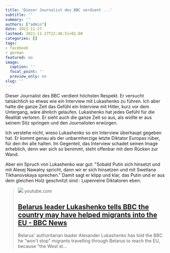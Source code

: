 ```yaml
---
title: 'Dieser Journalist des BBC verdient ...'
subtitle: ''
summary: ''
authors: ["admin"]
date: 2021-11-27
lastmod: 2021-11-27T22:40:51+01:00
categories: []
tags:
- facebook
- german
featured: no
image:
  caption: ''
  focal_point: ''
  preview_only: no
slug: ''
---
```

Dieser Journalist des BBC verdient höchsten Respekt. Er versucht tatsächlich so etwas wie ein Interview mit Lukashenko zu führen. Ich aber hatte die ganze Zeit das Gefühl ein Interview mit Hitler, kurz vor dem Untergang, wäre ähnlich gelaufen. Lukashenko hat jedes Gefühl für die Realität verloren. Er sieht auch die ganze Zeit so aus, als wollte er aus seinem Sitz springen und den Journalisten erwürgen. 

Ich verstehe nicht, wieso Lukashenko so ein Interview überhaupt gegeben hat. Er kommt genau als der unbarmherzige letzte Diktator Europas rüber, für den ihn alle halten. Im Gegenteil, das Interview schadet seinen Image erheblich, denn wer sich so benimmt, steht offenbar mit dem Rücken zur Wand. 

Aber ein Spruch von Lukashenko war gut: "Sobald Putin sich hinsetzt und mit Alexej Nawalny spricht, dann wir er sich hinsetzen und mit Swetlana Tikhanovskaya sprechen." 
Damit sagt er klipp und klar, das Putin und er aus dem gleichen Holz geschnitzt sind : Lupenreine Diktatoren eben.
> [![](https://i.ytimg.com/vi/ZdxBOOnVgnY/maxresdefault.jpg)](https://www.youtube.com/watch?v=ZdxBOOnVgnY)
> youtube.com
> ## [Belarus leader Lukashenko tells BBC the country may have helped migrants into the EU - BBC News](https://www.youtube.com/watch?v=ZdxBOOnVgnY)
>
>Belarus' authoritarian leader Alexander Lukashenko has told the BBC he “won't stop" migrants travelling through Belarus to reach the EU, because "the West st...


